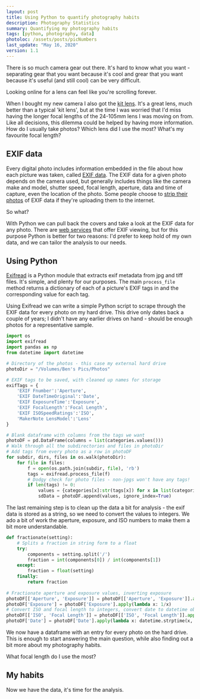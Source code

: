 ```yaml
---
layout: post
title: Using Python to quantify photography habits
description: Photography Statistics
summary: Quantifying my photography habits
tags: [python, photography, data]
photoloc: /assets/posts/picNumbers
last_update: "May 16, 2020"
version: 1.1
---
```


There is so much camera gear out there. It's hard to know what you want - separating gear that you want because it's cool and grear that you want because it's useful (and still cool) can be very difficult.  

Looking online for a lens can feel like you're scrolling forever.
 
When I bought my new camera I also got the [kit lens](https://www.kenrockwell.com/fuji/x-mount-lenses/18-55mm.htm). It's a great lens, much better than a typical 'kit lens', but at the time I was worried that I'd miss having the longer focal lengths of the 24-105mm lens I was moving on from. Like all decisions, this dilemma could be helped by having more information. How do I usually take photos? Which lens did I use the most? What's my favourite focal length?

## EXIF data
Every digital photo includes information embedded in the file about how each picture was taken, called [EXIF data](https://en.wikipedia.org/wiki/Exif). The EXIF data for a given photo depends on the camera used, but generally includes things like the camera make and model, shutter speed, focal length, aperture, data and time of capture, even the location of the photo. Some people choose to [strip their photos](https://www.howtogeek.com/203592/what-is-exif-data-and-how-to-remove-it/) of EXIF data if they're uploading them to the internet.

So what?

With Python we can pull back the covers and take a look at the EXIF data for any photo. There are [web services](https://exifdata.com/) that offer EXIF viewing, but for this purpose Python is better for two reasons: I'd prefer to keep hold of my own data, and we can tailor the analysis to our needs. 

## Using Python
[Exifread](https://pypi.org/project/ExifRead/) is a Python module that extracts exif metadata from jpg and tiff files. It's simple, and plenty for our purposes. The main `process_file` method returns a dictionary of each of a picture's EXIF tags in  and the corresponding value for each tag. 

Using Exifread we can write a simple Python script to scrape through the EXIF data for every photo on my hard drive. This drive only dates back a couple of years; I didn't have any earlier drives on hand - should be enough photos for a representative sample.

```python
import os
import exifread
import pandas as np
from datetime import datetime

# Directory of the photos - this case my external hard drive
photoDir = "/Volumes/Ben's Pics/Photos"

# EXIF tags to be saved, with cleaned up names for storage
exifTags = {
    'EXIF Fnumber':'Aperture',
    'EXIF DateTimeOriginal':'Date',
    'EXIF ExposureTime':'Exposure',
    'EXIF FocalLength':'Focal Length',
    'EXIF ISOSpeedRatings':'ISO',
    'MakerNote LensModel':'Lens'
}

# Blank dataframe with columns from the tags we want
photoDF = pd.DataFrame(columns = list(categories.values()))
# Walk through all the subdirectories and files in photoDir
# Add tags from every photo as a row in photoDF
for subdir, dirs, files in os.walk(photoDir):
    for file in files:
        f = open(os.path.join(subdir, file), 'rb')
        tags = exifread.process_file(f)
        # Dodgy check for photo files - non-jpgs won't have any tags!
        if len(tags) != 0:
            values = {categories[x]:str(tags[x]) for x in list(categories.values()) if x in tags}
            sdData = photoDF.append(values, ignore_index=True)
```
The last remaining step is to clean up the data a bit for analysis - the exif data is stored as a string, so we need to convert the values to integers. We ado a bit of work the aperture, exposure, and ISO numbers to make them a bit more understandable. 

```python
def fractionate(setting):
    # Splits a fraction in string form to a float
    try:
        components = setting.split('/')
        fraction = int(components[0]) / int(components[1])
    except:
        fraction = float(setting)
    finally:
        return fraction
        
# Fractionate aperture and exposure values, inverting exposure 
photoDF[['Aperture', 'Exposure']] = photoDF[['Aperture', 'Exposure']].apply(fractionate)
photoDF['Exposure'] = photoDF['Exposure'].apply(lambda x: 1/x)
# Convert ISO and focal length to integers, convert date to datetime object
photoDF[['ISO', 'Focal Length']] = photoDF[['ISO', 'Focal Length']].apply(pd.to_numeric, errors='coerce')
photoDF['Date'] = photoDF['Date'].apply(lambda x: datetime.strptime(x, '%Y:%m:%d %H:%M:%S'))        

```

We now have a dataframe with an entry for every photo on the hard drive. This is enough to start answering the main question, while also finding out a bit more about my photography habits.

What focal length do I use the most? 


## My habits
Now we have the data, it's time for the analysis. 
